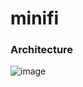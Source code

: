# minifi

### Architecture
![image](https://github.com/user-attachments/assets/437f59d6-b8ed-47a7-bc83-ccad28305131)
